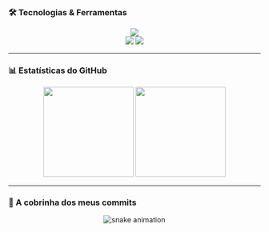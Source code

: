 
### 🛠️ Tecnologias & Ferramentas
<div align="center">
  <img src="https://skillicons.dev/icons?i=html,css,js,java,python,cs,mysql,linux,windows" /><br/>
  <img src="https://img.shields.io/badge/OracleDB-F80000?style=for-the-badge&logo=oracle&logoColor=white"/>
  <img src="https://img.shields.io/badge/VirtualBox-183A61?style=for-the-badge&logo=virtualbox&logoColor=white"/>
</div>

---

### 📊 Estatísticas do GitHub
<div align="center">
  <img height="180em" src="https://github-readme-stats.vercel.app/api?username=arletedelira-TI&show_icons=true&theme=tokyonight"/>
  <img height="180em" src="https://github-readme-streak-stats.herokuapp.com/?user=arletedelira-TI&theme=tokyonight"/>
</div>

---

### 🐍 A cobrinha dos meus commits
<div align="center">
  <img src="https://raw.githubusercontent.com/arletedelira-TI/arletedelira-TI/output/github-contribution-grid-snake.svg" alt="snake animation"/>
</div>
